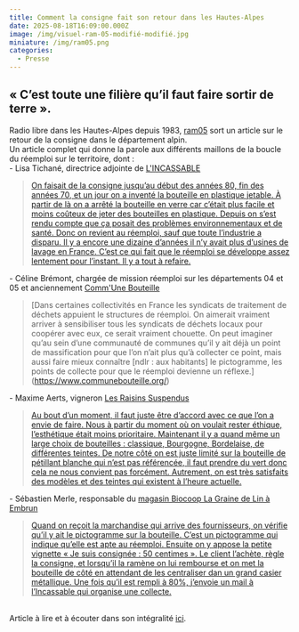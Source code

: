 ```yaml
---
title: Comment la consigne fait son retour dans les Hautes-Alpes
date: 2025-08-18T16:09:00.000Z
image: /img/visuel-ram-05-modifié-modifié.jpg
miniature: /img/ram05.png
categories:
  - Presse
---
```

## « C’est toute une filière qu’il faut faire sortir de terre ».

Radio libre dans les Hautes-Alpes depuis 1983, [ram05](https://ram05.fr/) sort un article sur le retour de la consigne dans le département alpin. 
<br>Un article complet qui donne la parole aux différents maillons de la boucle du réemploi sur le territoire, dont :
<br>- Lisa Tichané, directrice adjointe de [L'INCASSABLE](https://lincassable.com/)

> [On faisait de la consigne jusqu’au début des années 80, fin des années 70, et un jour on a inventé la bouteille en plastique jetable. À partir de là on a arrêté la bouteille en verre car c’était plus facile et moins coûteux de jeter des bouteilles en plastique. Depuis on s’est rendu compte que ça posait des problèmes environnementaux et de santé. Donc on revient au réemploi, sauf que toute l’industrie a disparu. Il y a encore une dizaine d’années il n’y avait plus d’usines de lavage en France. C’est ce qui fait que le réemploi se développe assez lentement pour l’instant. Il y a tout à refaire.](https://lincassable.com/)

\- Céline Brémont, chargée de mission réemploi sur les départements 04 et 05 et anciennement [Comm'Une Bouteille](https://www.communebouteille.org/)

> [Dans certaines collectivités en France les syndicats de traitement de déchets appuient le structures de réemploi. On aimerait vraiment arriver à sensibiliser tous les syndicats de déchets locaux pour coopérer avec eux, ce serait vraiment chouette. On peut imaginer qu’au sein d’une communauté de communes qu’il y ait déjà un point de massification pour que l’on n’ait plus qu’à collecter ce point, mais aussi faire mieux connaître \[ndlr : aux habitants] le pictogramme, les points de collecte pour que le réemploi devienne un réflexe.](https://www.communebouteille.org/)

\- Maxime Aerts, vigneron [Les Raisins Suspendus](https://www.les-raisins-suspendus.fr/)

> [Au bout d’un moment, il faut juste être d’accord avec ce que l’on a envie de faire. Nous à partir du moment où on voulait rester éthique, l’esthétique était moins prioritaire. Maintenant il y a quand même un large choix de bouteilles : classique, Bourgogne, Bordelaise, de différentes teintes. De notre côté on est juste limité sur la bouteille de pétillant blanche qui n’est pas référencée, il faut prendre du vert donc cela ne nous convient pas forcément. Autrement, on est très satisfaits des modèles et des teintes qui existent à l’heure actuelle.](https://www.les-raisins-suspendus.fr/)

\- Sébastien Merle, responsable du [magasin Biocoop La Graine de Lin à Embrun](https://lagrainedelin.biocoop.net/)

> [Quand on reçoit la marchandise qui arrive des fournisseurs, on vérifie qu’il y ait le pictogramme sur la bouteille. C’est un pictogramme qui indique qu’elle est apte au réemploi. Ensuite on y appose la petite vignette « Je suis consignée : 50 centimes ». Le client l’achète, règle la consigne, et lorsqu’il la ramène on lui rembourse et on met la bouteille de côté en attendant de les centraliser dan un grand casier métallique. Une fois qu’il est rempli à 80%, j’envoie un mail à l’Incassable qui organise une collecte.](https://lagrainedelin.biocoop.net/)

[](https://lagrainedelin.biocoop.net/)
<br> Article à lire et à écouter dans son intégralité [ici](https://ram05.fr/cest-toute-une-filiere-quil-fait-faire-sortir-de-terre-comment-la-consigne-fait-son-retour-dans-les-hautes-alpes).

